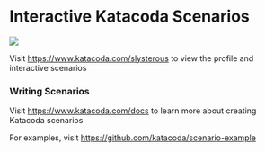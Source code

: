 # Interactive Katacoda Scenarios

[![](http://shields.katacoda.com/katacoda/slysterous/count.svg)](https://www.katacoda.com/slysterous "Get your profile on Katacoda.com")

Visit https://www.katacoda.com/slysterous to view the profile and interactive scenarios

### Writing Scenarios
Visit https://www.katacoda.com/docs to learn more about creating Katacoda scenarios

For examples, visit https://github.com/katacoda/scenario-example
